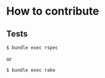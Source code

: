 # How to contribute

## Tests

```console
$ bundle exec rspec
```

or

```console
$ bundle exec rake
```
